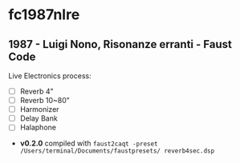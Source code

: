# fc1987nlre

## 1987 - Luigi Nono, Risonanze erranti - Faust Code

Live Electronics process:

 - [ ] Reverb 4"
 - [ ] Reverb 10~80"
 - [ ] Harmonizer
 - [ ] Delay Bank
 - [ ] Halaphone  

 - **v0.2.0** compiled with `faust2caqt -preset /Users/terminal/Documents/faustpresets/ reverb4sec.dsp`
